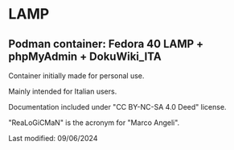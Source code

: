 # LAMP

## Podman container: Fedora 40 LAMP + phpMyAdmin + DokuWiki_ITA

Container initially made for personal use.

Mainly intended for Italian users.

Documentation included under "CC BY-NC-SA 4.0 Deed" license.

"ReaLoGiCMaN" is the acronym for "Marco Angeli".

Last modified: 09/06/2024
